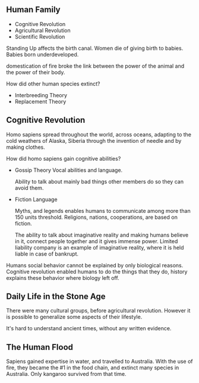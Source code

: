 ## Human Family

* Cognitive Revolution
* Agricultural Revolution
* Scientific Revolution

Standing Up affects the birth canal.
Women die of giving birth to babies.
Babies born underdeveloped.

domestication of fire broke the link between the power of the animal
and the power of their body.

How did other human species extinct?
* Interbreeding Theory
* Replacement Theory

## Cognitive Revolution

Homo sapiens spread throughout the world, across oceans, adapting to
the cold weathers of Alaska, Siberia through the invention of needle
and by making clothes.

How did homo sapiens gain cognitive abilities?

* Gossip Theory Vocal abilities and language.

  Ability to talk about mainly bad things other members do so they can
  avoid them.
  
* Fiction Language

  Myths, and legends enables humans to communicate among more than 150
  units threshold. Religions, nations, cooperations, are based on
  fiction.

  The ability to talk about imaginative reality and making humans
  believe in it, connect people together and it gives immense
  power. Limited liability company is an example of imaginative
  reality, where it is held liable in case of bankrupt.

Humans social behavior cannot be explained by only biological
reasons. Cognitive revolution enabled humans to do the things that
they do, history explains these behavior where biology left off.

## Daily Life in the Stone Age

There were many cultural groups, before agricultural revolution. However it is possible to generalize some aspects of their lifestyle.

It's hard to understand ancient times, without any written evidence.


## The Human Flood

Sapiens gained expertise in water, and travelled to Australia. With
the use of fire, they became the #1 in the food chain, and extinct
many species in Australia. Only kangaroo survived from that time.
